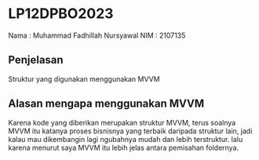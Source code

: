 # LP12DPBO2023
Nama  : Muhammad Fadhillah Nursyawal
NIM   : 2107135

## Penjelasan
Struktur yang digunakan menggunakan MVVM

## Alasan mengapa menggunakan MVVM
Karena kode yang diberikan merupakan struktur MVVM, terus soalnya MVVM itu katanya proses bisnisnya yang terbaik daripada struktur lain, jadi kalau mau dikembangin lagi ngubahnya mudah dan lebih terstruktur.
lalu karena menurut saya MVVM itu lebih jelas antara pemisahan foldernya.
